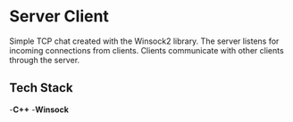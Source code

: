 # Server Client

Simple TCP chat created with the Winsock2 library. The server listens for incoming connections from clients. Clients communicate with other clients through the server.

## Tech Stack

-**C++**
-**Winsock**
